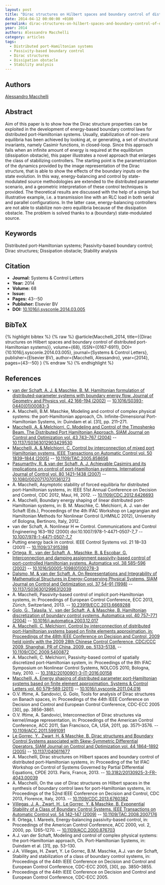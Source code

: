 ```yaml
---
layout: post
title: "Dirac structures on Hilbert spaces and boundary control of distributed port-Hamiltonian systems"
date: 2014-04-12 00:00:00 +0100
permalink: dirac-structures-on-hilbert-spaces-and-boundary-control-of-distributed-port-hamiltonian-systems
year: 2014
authors: Alessandro Macchelli
category: articles
tags:
  - Distributed port-Hamiltonian systems
  - Passivity-based boundary control
  - Dirac structures
  - Dissipation obstacle
  - Stability analysis
---
```

 
## Authors
[Alessandro Macchelli](authors/alessandro-macchelli)
 
## Abstract
Aim of this paper is to show how the Dirac structure properties can be exploited in the development of energy-based boundary control laws for distributed port-Hamiltonian systems. Usually, stabilization of non-zero equilibria has been achieved by looking at, or generating, a set of structural invariants, namely Casimir functions, in closed-loop. Since this approach fails when an infinite amount of energy is required at the equilibrium (dissipation obstacle), this paper illustrates a novel approach that enlarges the class of stabilizing controllers. The starting point is the parametrization of the dynamics provided by the image representation of the Dirac structure, that is able to show the effects of the boundary inputs on the state evolution. In this way, energy-balancing and control by state-modulated source methodologies are extended to the distributed parameter scenario, and a geometric interpretation of these control techniques is provided. The theoretical results are discussed with the help of a simple but illustrative example, i.e. a transmission line with an RLC load in both serial and parallel configurations. In the latter case, energy-balancing controllers are not able to stabilize non-zero equilibria because of the dissipation obstacle. The problem is solved thanks to a (boundary) state-modulated source.
 
## Keywords
Distributed port-Hamiltonian systems; Passivity-based boundary control; Dirac structures; Dissipation obstacle; Stability analysis
 
## Citation
- **Journal:** Systems &amp; Control Letters
- **Year:** 2014
- **Volume:** 68
- **Issue:** 
- **Pages:** 43--50
- **Publisher:** Elsevier BV
- **DOI:** [10.1016/j.sysconle.2014.03.005](https://doi.org/10.1016/j.sysconle.2014.03.005)
 
## BibTeX
{% highlight bibtex %}
{% raw %}
@article{Macchelli_2014,
  title={{Dirac structures on Hilbert spaces and boundary control of distributed port-Hamiltonian systems}},
  volume={68},
  ISSN={0167-6911},
  DOI={10.1016/j.sysconle.2014.03.005},
  journal={Systems &amp; Control Letters},
  publisher={Elsevier BV},
  author={Macchelli, Alessandro},
  year={2014},
  pages={43--50}
}
{% endraw %}
{% endhighlight %}
 
## References
- [van der Schaft, A. J. & Maschke, B. M. Hamiltonian formulation of distributed-parameter systems with boundary energy flow. Journal of Geometry and Physics vol. 42 166–194 (2002)](hamiltonian-formulation-of-distributed-parameter-systems-with-boundary-energy-flow) -- [10.1016/S0393-0440(01)00083-3](https://doi.org/10.1016/S0393-0440(01)00083-3)
- A. Macchelli, B.M. Maschke, Modeling and control of complex physical systems: the port-Hamiltonian approach, Ch. Infinite-Dimensional Port-Hamiltonian Systems, in: Duindam et al. [31], pp. 211–271.
- [Macchelli, A. & Melchiorri, C. Modeling and Control of the Timoshenko Beam. The Distributed Port Hamiltonian Approach. SIAM Journal on Control and Optimization vol. 43 743–767 (2004)](modeling-and-control-of-the-timoshenko-beam-the-distributed-port-hamiltonian-approach) -- [10.1137/S0363012903429530](https://doi.org/10.1137/S0363012903429530)
- [Macchelli, A. & Melchiorri, C. Control by interconnection of mixed port Hamiltonian systems. IEEE Transactions on Automatic Control vol. 50 1839–1844 (2005)](control-by-interconnection-of-mixed-port-hamiltonian-systems) -- [10.1109/TAC.2005.858656](https://doi.org/10.1109/TAC.2005.858656)
- [Pasumarthy, R. & van der Schaft, A. J. Achievable Casimirs and its implications on control of port-Hamiltonian systems. International Journal of Control vol. 80 1421–1438 (2007)](achievable-casimirs-and-its-implications-on-control-of-port-hamiltonian-systems) -- [10.1080/00207170701361273](https://doi.org/10.1080/00207170701361273)
- A. Macchelli, Asymptotic stability of forced equilibria for distributed port-Hamiltonian systems, in: IEEE 51st Annual Conference on Decision and Control, CDC 2012, Maui, HI, 2012. -- [10.1109/CDC.2012.6426693](https://doi.org/10.1109/CDC.2012.6426693)
- A. Macchelli, Boundary energy shaping of linear distributed port-Hamiltonian systems, in: B. M. Maschke, C. Melchiorri, A. J. van der Schaft (Eds.), Proceedings of the 4th IFAC Workshop on Lagrangian and Hamiltonian Methods for Nonlinear Control (LHMNLC 2012), University of Bologna, Bertinoro, Italy, 2012.
- van der Schaft, A. Nonlinear H ∞ Control. Communications and Control Engineering 163–192 (2000) doi:10.1007/978-1-4471-0507-7_7 -- [10.1007/978-1-4471-0507-7_7](https://doi.org/10.1007/978-1-4471-0507-7_7)
- Putting energy back in control. IEEE Control Systems vol. 21 18–33 (2001) -- [10.1109/37.915398](https://doi.org/10.1109/37.915398)
- [Ortega, R., van der Schaft, A., Maschke, B. & Escobar, G. Interconnection and damping assignment passivity-based control of port-controlled Hamiltonian systems. Automatica vol. 38 585–596 (2002)](interconnection-and-damping-assignment-passivity-based-control-of-port-controlled-hamiltonian-systems) -- [10.1016/S0005-1098(01)00278-3](https://doi.org/10.1016/S0005-1098(01)00278-3)
- [Dalsmo, M. & van der Schaft, A. On Representations and Integrability of Mathematical Structures in Energy-Conserving Physical Systems. SIAM Journal on Control and Optimization vol. 37 54–91 (1998)](on-representations-and-integrability-of-mathematical-structures-in-energy-conserving-physical-systems) -- [10.1137/S0363012996312039](https://doi.org/10.1137/S0363012996312039)
- A. Macchelli, Passivity-based control of implicit port-Hamiltonian systems, in: Proceedings of European Control Conference, ECC 2013, Zürich, Switzerland, 2013. -- [10.23919/ECC.2013.6669288](https://doi.org/10.23919/ECC.2013.6669288)
- [Golo, G., Talasila, V., van der Schaft, A. & Maschke, B. Hamiltonian discretization of boundary control systems. Automatica vol. 40 757–771 (2004)](hamiltonian-discretization-of-boundary-control-systems) -- [10.1016/j.automatica.2003.12.017](https://doi.org/10.1016/j.automatica.2003.12.017)
- [A. Macchelli, C. Melchiorri, Control by interconnection of distributed port-Hamiltonian systems based on finite elements approximation, in: Proceedings of the 48th IEEE Conference on Decision and Control, 2009 held jointly with the 2009 28th Chinese Control Conference, CDC/CCC 2009, Shanghai, PR of China, 2009, pp. 5133–5138.](control-by-interconnection-of-distributed-port-hamiltonian-systems-based-on-finite-elements-approximation) -- [10.1109/CDC.2009.5400872](https://doi.org/10.1109/CDC.2009.5400872)
- A. Macchelli, C. Melchiorri, Passivity-based control of spatially discretized port-Hamiltonian system, in: Proceedings of the 8th IFAC Symposium on Nonlinear Control Systems, NOLCOS 2010, Bologna, Italy, 2010. -- [10.3182/20100901-3-IT-2016.00158](https://doi.org/10.3182/20100901-3-IT-2016.00158)
- [Macchelli, A. Energy shaping of distributed parameter port-Hamiltonian systems based on finite element approximation. Systems &amp; Control Letters vol. 60 579–589 (2011)](energy-shaping-of-distributed-parameter-port-hamiltonian-systems-based-on-finite-element-approximation) -- [10.1016/j.sysconle.2011.04.016](https://doi.org/10.1016/j.sysconle.2011.04.016)
- O.V. Iftime, A. Sandovici, G. Golo, Tools for analysis of Dirac structures on Banach spaces, in: Proceedings of the 44th IEEE Conference on Decision and Control and European Control Conference, CDC-ECC 2005 [30], pp. 3856–3861.
- O.V. Iftime, A. Sandovici, Interconnection of Dirac structures via kernel/image representation, in: Proceedings of the American Control Conference, ACC 2011, San Francisco, CA, USA, 2011, pp. 3571–3576. -- [10.1109/ACC.2011.5991091](https://doi.org/10.1109/ACC.2011.5991091)
- [Le Gorrec, Y., Zwart, H. & Maschke, B. Dirac structures and Boundary Control Systems associated with Skew-Symmetric Differential Operators. SIAM Journal on Control and Optimization vol. 44 1864–1892 (2005)](dirac-structures-and-boundary-control-systems-associated-with-skew-symmetric-differential-operators) -- [10.1137/040611677](https://doi.org/10.1137/040611677)
- A. Macchelli, Dirac structures on Hilbert spaces and boundary control of distributed port-Hamiltonian systems, in: Proceeding of the 1st IFAC Workshop on Control of Systems Governed by Partial Differential Equations, CPDE 2013. Paris, France, 2013. -- [10.3182/20130925-3-FR-4043.00039](https://doi.org/10.3182/20130925-3-FR-4043.00039)
- A. Macchelli, On the use of Dirac structures on Hilbert spaces in the synthesis of boundary control laws for port-Hamiltonian systems, in: Proceedings of the 52nd IEEE Conference on Decision and Control, CDC 2013, Florence, Italy, 2013. -- [10.1109/CDC.2013.6760382](https://doi.org/10.1109/CDC.2013.6760382)
- [Villegas, J. A., Zwart, H., Le Gorrec, Y. & Maschke, B. Exponential Stability of a Class of Boundary Control Systems. IEEE Transactions on Automatic Control vol. 54 142–147 (2009)](exponential-stability-of-a-class-of-boundary-control-systems) -- [10.1109/TAC.2008.2007176](https://doi.org/10.1109/TAC.2008.2007176)
- R. Ortega, I. Mareels, Energy-balancing passivity-based control, in: Proceedings of the American Control Conference, ACC 2000, vol. 2, 2000, pp. 1265–1270. -- [10.1109/ACC.2000.876703](https://doi.org/10.1109/ACC.2000.876703)
- A.J. van der Schaft, Modeling and control of complex physical systems: the port-Hamiltonian approach, Ch. Port-Hamiltonian Systems, in: Duindam et al. [31], pp. 53–130.
- J.A. Villegas, H. Zwart, Y. Le Gorrec, B.M. Maschke, A.J. van der Schaft, Stability and stabilization of a class of boundary control systems, in: Proceedings of the 44th IEEE Conference on Decision and Control and European Control Conference, CDC-ECC 2005, [30], pp. 3850–3855.
- Proceedings of the 44th IEEE Conference on Decision and Control and European Control Conference, CDC-ECC 2005.

